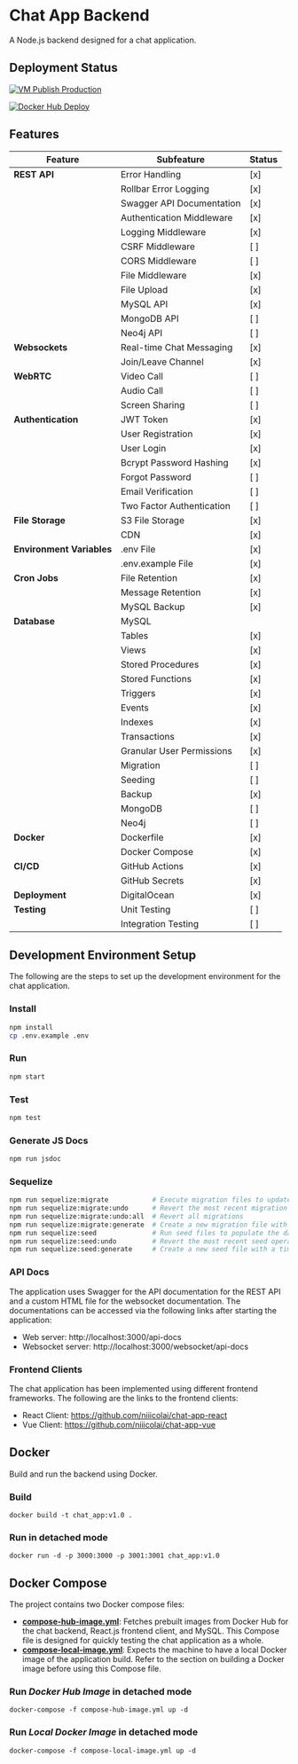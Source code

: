 # Chat App Backend
A Node.js backend designed for a chat application.

## Deployment Status
[![VM Publish Production](https://github.com/niiicolai/chat-app/actions/workflows/deploy_vm.yml/badge.svg)](https://github.com/niiicolai/chat-app/actions/workflows/deploy_vm.yml)

[![Docker Hub Deploy](https://github.com/niiicolai/chat-app/actions/workflows/deploy_docker_hub.yml/badge.svg)](https://github.com/niiicolai/chat-app/actions/workflows/deploy_docker_hub.yml)

## Features
| Feature                | Subfeature                          | Status  |
|------------------------|-------------------------------------|---------|
| **REST API**           | Error Handling                      | [x]     |
|                        | Rollbar Error Logging               | [x]     |
|                        | Swagger API Documentation           | [x]     |
|                        | Authentication Middleware           | [x]     |
|                        | Logging Middleware                  | [x]     |
|                        | CSRF Middleware                     | [ ]     |
|                        | CORS Middleware                     | [ ]     |
|                        | File Middleware                     | [x]     |
|                        | File Upload                         | [x]     |
|                        | MySQL API                          | [x]     |
|                        | MongoDB API                        | [ ]     |
|                        | Neo4j API                         | [ ]     |
| **Websockets**         | Real-time Chat Messaging            | [x]     |
|                        | Join/Leave Channel                  | [x]     |
| **WebRTC**             | Video Call                          | [ ]     |
|                        | Audio Call                          | [ ]     |
|                        | Screen Sharing                      | [ ]     |
| **Authentication**     | JWT Token                           | [x]     |
|                        | User Registration                   | [x]     |
|                        | User Login                          | [x]     |
|                        | Bcrypt Password Hashing             | [x]     |
|                        | Forgot Password                     | [ ]     |
|                        | Email Verification                  | [ ]     |
|                        | Two Factor Authentication           | [ ]     |
| **File Storage**       | S3 File Storage                     | [x]     |
|                        | CDN                                 | [x]     |
| **Environment Variables** | .env File                        | [x]     |
|                        | .env.example File                   | [x]     |
| **Cron Jobs**          | File Retention                      | [x]     |
|                        | Message Retention                   | [x]     |
|                        | MySQL Backup                        | [x]     |
| **Database**           | MySQL                               |         |
|                        | Tables                              | [x]     |
|                        | Views                               | [x]     |
|                        | Stored Procedures                   | [x]     |
|                        | Stored Functions                    | [x]     |
|                        | Triggers                            | [x]     |
|                        | Events                              | [x]     |
|                        | Indexes                             | [x]     |
|                        | Transactions                        | [x]     |
|                        | Granular User Permissions           | [x]     |
|                        | Migration                           | [ ]     |
|                        | Seeding                             | [ ]     |
|                        | Backup                              | [x]     |
|                        | MongoDB                             | [ ]     |
|                        | Neo4j                               | [ ]     |
| **Docker**             | Dockerfile                          | [x]     |
|                        | Docker Compose                      | [x]     |
| **CI/CD**              | GitHub Actions                      | [x]     |
|                        | GitHub Secrets                      | [x]     |
| **Deployment**         | DigitalOcean                        | [x]     |
| **Testing**            | Unit Testing                        | [ ]     |
|                        | Integration Testing                 | [ ]     |


## Development Environment Setup
The following are the steps to set up the development environment for the chat application.

### Install
```bash
npm install
cp .env.example .env
```

### Run
```bash
npm start
```

### Test
```bash
npm test
```

### Generate JS Docs
```bash
npm run jsdoc
```

### Sequelize
```bash
npm run sequelize:migrate           # Execute migration files to update the database schema
npm run sequelize:migrate:undo      # Revert the most recent migration
npm run sequelize:migrate:undo:all  # Revert all migrations
npm run sequelize:migrate:generate  # Create a new migration file with a timestamp
npm run sequelize:seed              # Run seed files to populate the database with initial data
npm run sequelize:seed:undo         # Revert the most recent seed operation
npm run sequelize:seed:generate     # Create a new seed file with a timestamp

```

### API Docs
The application uses Swagger for the API documentation for the REST API and a custom HTML file for the websocket documentation. The documentations can be accessed via the following links after starting the application:
- Web server: http://localhost:3000/api-docs
- Websocket server: http://localhost:3000/websocket/api-docs

### Frontend Clients
The chat application has been implemented using different frontend frameworks. The following are the links to the frontend clients:
- React Client: https://github.com/niiicolai/chat-app-react
- Vue Client: https://github.com/niiicolai/chat-app-vue

## Docker
Build and run the backend using Docker.

### Build
```
docker build -t chat_app:v1.0 .
```

### Run in detached mode
```
docker run -d -p 3000:3000 -p 3001:3001 chat_app:v1.0 
```

## Docker Compose
The project contains two Docker compose files:
- **[compose-hub-image.yml](https://github.com/niiicolai/chat-app/blob/main/compose-hub-image.yml)**: Fetches prebuilt images from Docker Hub for the chat backend, React.js frontend client, and MySQL. This Compose file is designed for quickly testing the chat application as a whole.
- **[compose-local-image.yml](https://github.com/niiicolai/chat-app/blob/main/compose-local-image.yml)**: Expects the machine to have a local Docker image of the application build. Refer to the section on building a Docker image before using this Compose file.

### Run *Docker Hub Image* in detached mode
```
docker-compose -f compose-hub-image.yml up -d
```

### Run *Local Docker Image* in detached mode
```
docker-compose -f compose-local-image.yml up -d
```
